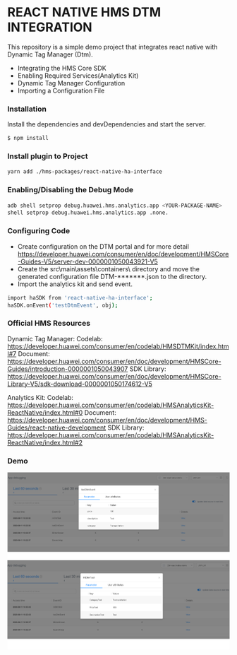 # REACT NATIVE HMS DTM INTEGRATION

This repository is  a simple demo project that integrates react native with Dynamic Tag Manager (Dtm). 
  - Integrating the HMS Core SDK
  - Enabling Required Services(Analytics Kit)
  - Dynamic Tag Manager Configuration
  - Importing a Configuration File
   

### Installation
Install the dependencies and devDependencies and start the server.
```sh
$ npm install
```

### Install plugin to Project

```sh
yarn add ./hms-packages/react-native-ha-interface
```
### Enabling/Disabling the Debug Mode 
```sh
adb shell setprop debug.huawei.hms.analytics.app <YOUR-PACKAGE-NAME>
shell setprop debug.huawei.hms.analytics.app .none.
```
### Configuring Code
- Create configuration on the DTM portal and for more detail  https://developer.huawei.com/consumer/en/doc/development/HMSCore-Guides-V5/server-dev-0000001050043921-V5
- Create the src\main\assets\containers\ directory and move the generated configuration file DTM-*******.json to the directory.
- Import the analytics kit and send event. 
```sh
import haSDK from 'react-native-ha-interface';
haSDK.onEvent('testDtmEvent', obj);
```
### Official HMS Resources
Dynamic Tag Manager:
Codelab: https://developer.huawei.com/consumer/en/codelab/HMSDTMKit/index.html#7
Document: https://developer.huawei.com/consumer/en/doc/development/HMSCore-Guides/introduction-0000001050043907
SDK Library: https://developer.huawei.com/consumer/en/doc/development/HMSCore-Library-V5/sdk-download-0000001050174612-V5

Analytics Kit:
Codelab: https://developer.huawei.com/consumer/en/codelab/HMSAnalyticsKit-ReactNative/index.html#0
Document: https://developer.huawei.com/consumer/en/doc/development/HMS-Guides/react-native-development
SDK Library: https://developer.huawei.com/consumer/en/codelab/HMSAnalyticsKit-ReactNative/index.html#2

### Demo
![alt text](https://github.com/simgekeser/React-native-hms-dtm/blob/master/screenshots/testDtmEvent.png)
![alt text](https://github.com/simgekeser/React-native-hms-dtm/blob/master/screenshots/hiDtmTest.png)
